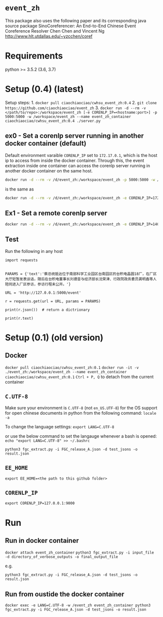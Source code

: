 # `event_zh`

This package also uses the following paper and its corresponding java source package
SinoCoreferencer: An End-to-End Chinese Event Coreference Resolver
Chen Chen and Vincent Ng
http://www.hlt.utdallas.edu/~yzcchen/coref

# Requirements
python >= 3.5.2 (3.6, 3.7)

# Setup (0.4) (latest)

Setup steps:
1. 
`docker pull ciaochiaociao/cwhsu_event_zh:0.4`
2.
`git clone https://github.com/ciaochiaociao/event_zh`
3.
`docker run -d --rm -v </path/to/repo>:/workspace/event_zh [-e CORENLP_IP=<hostname:port>] -p 5000:5000 -w /workspace/event_zh --name event_zh_container ciaochiaociao/cwhsu_event_zh:0.4 ./server.py`

## ex0 - Set a corenlp server running in another docker container (default)

Default environment varaible `CORENLP_IP` set to `172.17.0.1`, which is the host ip to access from inside the docker container. Through this, the event extraction inside one container can access the corenlp server running in another docker container on the same host.

```bash
docker run -d --rm -v /d/event_zh:/workspace/event_zh -p 5000:5000 -w /workspace/event_zh --name event_zh_container ciaochiaociao/cwhsu_event_zh:0.4 ./server.py
```

is the same as

```bash
docker run -d --rm -v /d/event_zh:/workspace/event_zh -e CORENLP_IP=172.17.0.1:9000 -p 5000:5000 -w /workspace/event_zh --name event_zh_container ciaochiaociao/cwhsu_event_zh:0.4 ./server.py
```

## Ex1 - Set a remote corenlp server

```bash
docker run -d --rm -v /d/event_zh:/workspace/event_zh -e CORENLP_IP=140.109.19.190:9000 -p 5000:5000 -w /workspace/event_zh --name event_zh_container ciaochiaociao/cwhsu_event_zh:0.4 ./server.py
```

## Test
Run the following in any host
```
import requests


PARAMS = {'text':'蔡总统抵达位于南部科学工业园区台南园区的台积电晶圆18厂，在厂区大厅短暂发表谈话，随后在台积电董事长刘德音与经济部长沈荣津、行政院政务委员龚明鑫等人陪同进入厂区参访，参访行程未公开。'}

URL = 'http://127.0.0.1:5000/event'

r = requests.get(url = URL, params = PARAMS)

print(r.json())  # return a dictrionary

print(r.text)
```

# Setup (0.1) (old version)

## Docker

`docker pull ciaochiaociao/cwhsu_event_zh:0.1`
`docker run -it -v ./event_zh:/workspace/event_zh --name event_zh_container ciaochiaociao/cwhsu_event_zh:0.1`
`Ctrl + P, Q` to detach from the current container

## `C.UTF-8`
Make sure your environment is `C.UTF-8` (not `en_US.UTF-8`) for the OS support for open chinese documents in python from the following command:
`locale -a`

To change the language settings:
`export LANG=C.UTF-8`

or use the below command to set the langauge  whenever a bash is opened:
`echo "export LANG=C.UTF-8" >> ~/.bashrc`

`python3 fgc_extract.py -i FGC_release_A.json -d test_jsons -o result.json`

## `EE_HOME`
`export EE_HOME=<the path to this github folder>`

## `CORENLP_IP`
`export CORENLP_IP=127.0.0.1:9000`

# Run

## Run in docker container
`docker attach event_zh_container`
`python3 fgc_extract.py -i input_file -d directory_of_verbose_outputs -o final_output_file`

e.g.

`python3 fgc_extract.py -i FGC_release_A.json -d test_jsons -o result.json`

## Run from oustide the docker container
`docker exec -e LANG=C.UTF-8 -w /event_zh event_zh_container python3 fgc_extract.py -i FGC_release_A.json -d test_jsons -o result.json`

